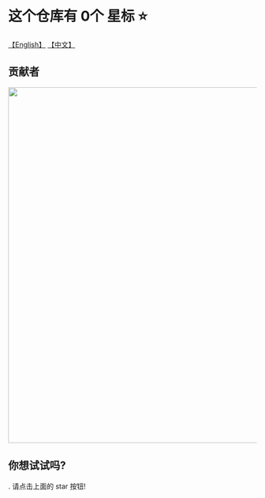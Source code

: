 # 这个仓库有 0个 星标 ⭐️

[【English】](./README_en.md) [【中文】](./README.md)


## 贡献者
<a><img src="https://contrib.rocks/image?repo=oslook/THIS_REPO_HAS_0_STARS&max=1000&columns=16" width="720"/> </a>
## 你想试试吗?

. 请点击上面的 star 按钮!